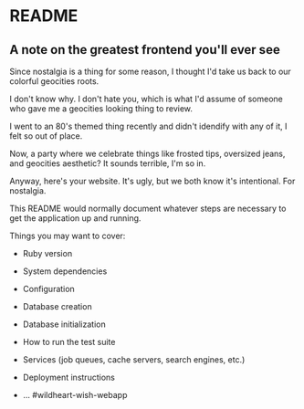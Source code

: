 # README

## A note on the greatest frontend you'll ever see

Since nostalgia is a thing for some reason, I thought I'd take us back to our colorful geocities roots.

I don't know why. I don't hate you, which is what I'd assume of someone who gave me a geocities looking thing to review. 

I went to an 80's themed thing recently and didn't idendify with any of it, I felt so out of place. 

Now, a party where we celebrate things like frosted tips, oversized jeans, and geocities aesthetic? It sounds terrible, I'm so in.

Anyway, here's your website. It's ugly, but we both know it's intentional. For nostalgia.



This README would normally document whatever steps are necessary to get the
application up and running.

Things you may want to cover:

* Ruby version

* System dependencies

* Configuration

* Database creation

* Database initialization

* How to run the test suite

* Services (job queues, cache servers, search engines, etc.)

* Deployment instructions

* ...
#wildheart-wish-webapp
